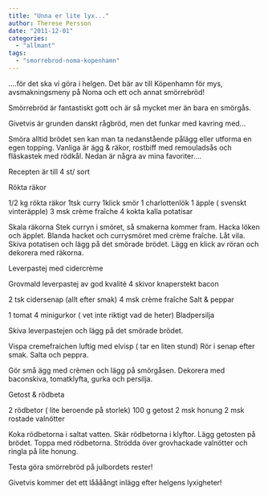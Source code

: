 ```yaml
---
title: "Unna er lite lyx..."
author: Therese Persson
date: "2011-12-01"
categories: 
  - "allmant"
tags: 
  - "smorrebrod-noma-kopenhamn"
---
```


....för det ska vi göra i helgen. Det bär av till Köpenhamn för mys, avsmakningsmeny på Noma och ett och annat smörrebröd!

Smörrebröd är fantastiskt gott och är så mycket mer än bara en smörgås.

Givetvis är grunden danskt rågbröd, men det funkar med kavring med...

Smöra alltid brödet sen kan man ta nedanstående pålägg eller utforma en egen topping. Vanliga är ägg & räkor, rostbiff med remouladsås och fläskastek med rödkål. Nedan är några av mina favoriter....

Recepten är till 4 st/ sort

Rökta räkor

1/2 kg rökta räkor 1tsk curry 1klick smör 1 charlottenlök 1 äpple ( svenskt vinteräpple) 3 msk crème fraîche 4 kokta kalla potatisar

Skala räkorna Stek curryn i smöret, så smakerna kommer fram. Hacka löken och äpplet. Blanda hacket och currysmöret med crème fraîche. Låt vila. Skiva potatisen och lägg på det smörade brödet. Lägg en klick av röran och dekorera med räkorna.

Leverpastej med cidercrème

Grovmald leverpastej av god kvalité 4 skivor knaperstekt bacon

2 tsk cidersenap (allt efter smak) 4 msk crème fraîche Salt & peppar

1 tomat 4 minigurkor ( vet inte riktigt vad de heter) Bladpersilja

Skiva leverpastejen och lägg på det smörade brödet.

Vispa cremefraichen luftig med elvisp ( tar en liten stund) Rör i senap efter smak. Salta och peppra.

Gör små ägg med crèmen och lägg på smörgåsen. Dekorera med baconskiva, tomatklyfta, gurka och persilja.

Getost & rödbeta

2 rödbetor ( lite beroende på storlek) 100 g getost 2 msk honung 2 msk rostade valnötter

Koka rödbetorna i saltat vatten. Skär rödbetorna i klyftor. Lägg getosten på brödet. Toppa med rödbetorna. Strödda över grovhackade valnötter och ringla på lite honung.

Testa göra smörrebröd på julbordets rester!

Givetvis kommer det ett låååångt inlägg efter helgens lyxigheter!
